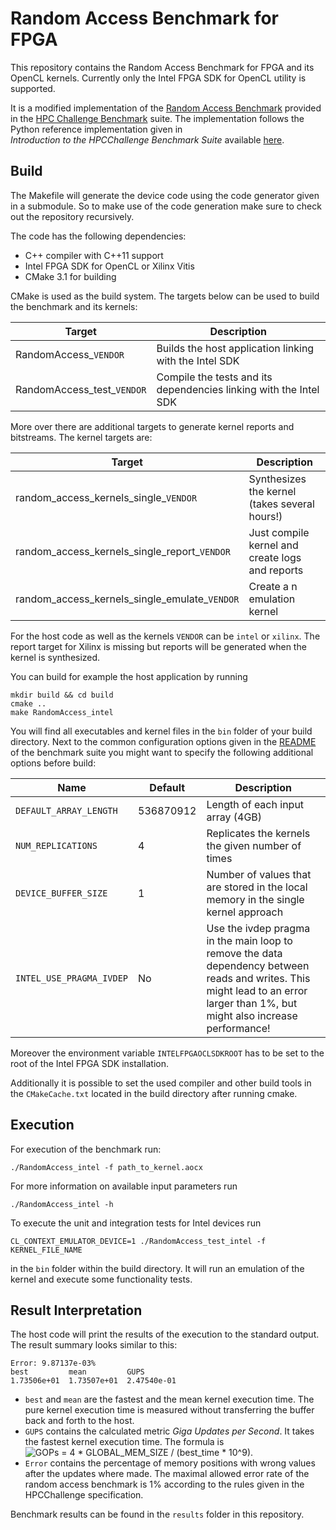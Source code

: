 # Random Access Benchmark for FPGA

This repository contains the Random Access Benchmark for FPGA and its OpenCL kernels.
Currently only the  Intel FPGA SDK for OpenCL utility is supported.

It is a modified implementation of the
[Random Access Benchmark](https://icl.utk.edu/projectsfiles/hpcc/RandomAccess/)
provided in the [HPC Challenge Benchmark](https://icl.utk.edu/hpcc/) suite.
The implementation follows the Python reference implementation given in  
_Introduction to the HPCChallenge Benchmark Suite_ available
[here](http://icl.cs.utk.edu/news_pub/submissions/hpcc-challenge-intro.pdf).

## Build

The Makefile will generate the device code using the code generator given in a submodule.
So to make use of the code generation make sure to check out the repository recursively.

The code has the following dependencies:

- C++ compiler with C++11 support
- Intel FPGA SDK for OpenCL or Xilinx Vitis
- CMake 3.1 for building

CMake is used as the build system.
The targets below can be used to build the benchmark and its kernels:

 |  Target               | Description                                    |
 | --------------------- | ---------------------------------------------- |
 | RandomAccess_`VENDOR`     | Builds the host application linking with the Intel SDK|
 | RandomAccess_test_`VENDOR`            | Compile the tests and its dependencies linking with the Intel SDK  |
 
 More over there are additional targets to generate kernel reports and bitstreams.
 The kernel targets are:
 
  |  Target                        | Description                                    |
  | ------------------------------ | ---------------------------------------------- |
  | random_access_kernels_single_`VENDOR`                | Synthesizes the kernel (takes several hours!)  |
  | random_access_kernels_single_report_`VENDOR`         | Just compile kernel and create logs and reports |
  | random_access_kernels_single_emulate_`VENDOR`          | Create a n emulation kernel                    |
  
For the host code as well as the kernels `VENDOR` can be `intel` or `xilinx`.
The report target for Xilinx is missing but reports will be generated when the kernel is synthesized.

 You can build for example the host application by running
 
    mkdir build && cd build
    cmake ..
    make RandomAccess_intel

You will find all executables and kernel files in the `bin`
folder of your build directory.
Next to the common configuration options given in the [README](../README.md) of the benchmark suite you might want to specify the following additional options before build:

Name             | Default     | Description                          |
---------------- |-------------|--------------------------------------|
`DEFAULT_ARRAY_LENGTH`| 536870912 | Length of each input array (4GB) |
`NUM_REPLICATIONS`| 4        | Replicates the kernels the given number of times |
`DEVICE_BUFFER_SIZE`| 1       | Number of values that are stored in the local memory in the single kernel approach |
`INTEL_USE_PRAGMA_IVDEP`| No       | Use the ivdep pragma in the main loop to remove the data dependency between reads and writes. This might lead to an error larger than 1%, but might also increase performance! |

Moreover the environment variable `INTELFPGAOCLSDKROOT` has to be set to the root
of the Intel FPGA SDK installation.

Additionally it is possible to set the used compiler and other build tools 
in the `CMakeCache.txt` located in the build directory after running cmake.

## Execution

For execution of the benchmark run:

    ./RandomAccess_intel -f path_to_kernel.aocx
    
For more information on available input parameters run

    ./RandomAccess_intel -h
    
To execute the unit and integration tests for Intel devices run

    CL_CONTEXT_EMULATOR_DEVICE=1 ./RandomAccess_test_intel -f KERNEL_FILE_NAME
    
in the `bin` folder within the build directory.
It will run an emulation of the kernel and execute some functionality tests.

## Result Interpretation

The host code will print the results of the execution to the standard output.
The result  summary looks similar to this:

    Error: 9.87137e-03%
    best         mean         GUPS      
    1.73506e+01  1.73507e+01  2.47540e-01 

- `best` and `mean` are the fastest and the mean kernel execution time.
    The pure kernel execution time is measured without transferring the buffer
    back and forth to the host.
- `GUPS` contains the calculated metric _Giga Updates per Second_. It takes the
    fastest kernel execution time. The formula is
    ![GOPs = 4 * GLOBAL_MEM_SIZE / (best_time * 10^9)](https://latex.codecogs.com/gif.latex?\inline&space;GUPS&space;=&space;&bsol;frac{4&space;*&space;GLOBAL\\_MEM\\_SIZE}{&space;best\\_time&space;*&space;10^9}).
- `Error` contains the percentage of memory positions with wrong values
    after the updates where made. The maximal allowed error rate of the
    random access benchmark is 1% according to the rules given in the HPCChallenge
    specification.

Benchmark results can be found in the `results` folder in this
repository.
